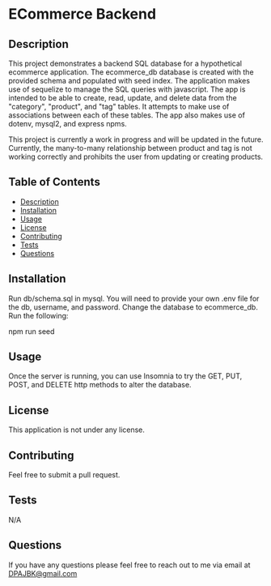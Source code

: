 # ECommerce Backend

## Description
This project demonstrates a backend SQL database for a hypothetical ecommerce application. The ecommerce_db database is created with the provided schema and populated with seed index. The application makes use of sequelize to manage the SQL queries with javascript. The app is intended to be able to create, read, update, and delete data from the "category", "product", and "tag" tables.  It attempts to make use of associations between each of these tables. The app also makes use of dotenv, mysql2, and express npms.

This project is currently a work in progress and will be updated in the future. Currently, the many-to-many relationship between product and tag is not working correctly and prohibits the user from updating or creating products.

## Table of Contents
 - [Description](#description)
 - [Installation](#installation)
 - [Usage](#usage)
 - [License](#license)
 - [Contributing](#contributing)
 - [Tests](#tests)
 - [Questions](#questions)
 ## Installation
Run db/schema.sql in mysql. You will need to provide your own .env file for the db, username, and password.  Change the database to ecommerce_db. Run the following:

npm run seed
 
 ## Usage
Once the server is running, you can use Insomnia to try the GET, PUT, POST, and DELETE http methods to alter the database.

## License
This application is not under any license.

## Contributing
Feel free to submit a pull request.

## Tests
N/A

## Questions
If you have any questions please feel free to reach out to me via email at DPAJBK@gmail.com